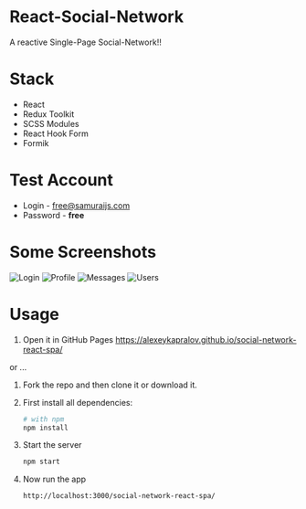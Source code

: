 # React-Social-Network
A reactive Single-Page Social-Network!! 

# Stack
- React
- Redux Toolkit
- SCSS Modules
- React Hook Form
- Formik

# Test Account
- Login - free@samuraijs.com
- Password - **free**

# Some Screenshots
![Login](https://user-images.githubusercontent.com/78748524/198710277-eb6a23ce-1631-45fc-86a2-3a668d089b03.png)
![Profile](https://user-images.githubusercontent.com/78748524/198710366-1bf198be-8cc0-4401-b345-82d008b75aaf.png)
![Messages](https://user-images.githubusercontent.com/78748524/198710395-1825a9f1-27e5-4d47-8957-227a823093c5.png)
![Users](https://user-images.githubusercontent.com/78748524/198710399-22dfa590-9b33-4082-839c-78e4e264bbba.png)



# Usage

1. Open it in GitHub Pages https://alexeykapralov.github.io/social-network-react-spa/

or ...

1. Fork the repo and then clone it or download it.

2. First install all dependencies:
    ```bash
    # with npm
    npm install
    ```

4. Start the server
    ```javascript
    npm start
    ```

5. Now run the app
    ```javacript
    http://localhost:3000/social-network-react-spa/
    ```

